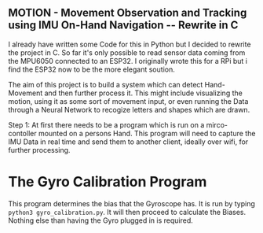 ## MOTION - Movement Observation and Tracking using IMU On-Hand Navigation -- Rewrite in C

I already have written some Code for this in Python but I decided to rewrite the project in C. So far it's only possible to read sensor data coming from the MPU6050 connected to an ESP32. I originally wrote this for a RPi but i find the ESP32 now to be the more elegant soution. 

The aim of this project is to build a system which can detect Hand-Movement and then further process it. This might include visualizing the motion, using it as some sort of movement input, or even running the Data through a Neural Network to recogize letters and shapes which are drawn. 

Step 1: At first there needs to be a program which is run on a mirco-contoller mounted on a persons Hand. This program will need to capture the IMU Data in real time and send them to another client, ideally over wifi, for further processing.  

# The Gyro Calibration Program
This program determines the bias that the Gyroscope has. It is run by typing `python3 gyro_calibration.py`. It will then proceed to calculate the Biases. Nothing else than having the Gyro plugged in is required. 

